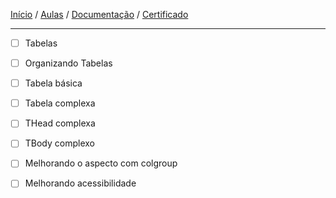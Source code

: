 [Início](https://github.com/Thalyalm/rocketseat-trilha-fundamentar) /
[Aulas](https://github.com/Thalyalm/rocketseat-trilha-fundamentar/tree/main/aulas) /
[Documentação](https://github.com/Thalyalm/rocketseat-trilha-fundamentar/tree/main/documentacao) /
[Certificado](https://github.com/Thalyalm/rocketseat-trilha-fundamentar/tree/main/certificado)

---

- [ ] Tabelas

- [ ] Organizando Tabelas

- [ ] Tabela básica

- [ ] Tabela complexa

- [ ] THead complexa

- [ ] TBody complexo

- [ ] Melhorando o aspecto com colgroup

- [ ] Melhorando acessibilidade